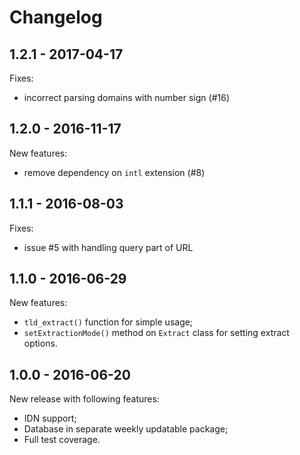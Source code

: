 # Changelog

## 1.2.1 - 2017-04-17

Fixes:
* incorrect parsing domains with number sign (#16)

## 1.2.0 - 2016-11-17

New features:
* remove dependency on `intl` extension (#8)

## 1.1.1 - 2016-08-03

Fixes:
* issue #5 with handling query part of URL

## 1.1.0 - 2016-06-29

New features:
* `tld_extract()` function for simple usage;
* `setExtractionMode()` method on `Extract` class for setting extract options.

## 1.0.0 - 2016-06-20

New release with following features:
* IDN support;
* Database in separate weekly updatable package;
* Full test coverage.
